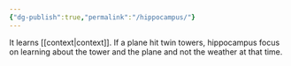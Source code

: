 ```yaml
---
{"dg-publish":true,"permalink":"/hippocampus/"}
---
```


It learns [[context\|context]]. 
If a plane hit twin towers, hippocampus focus on learning about the tower and the plane and not the weather at that time. 